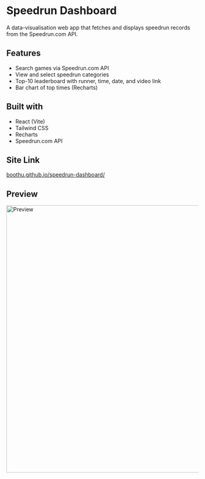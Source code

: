# Speedrun Dashboard
A data-visualisation web app that fetches and displays speedrun records from the Speedrun.com API.

## Features
- Search games via Speedrun.com API
- View and select speedrun categories
- Top-10 leaderboard with runner, time, date, and video link
- Bar chart of top times (Recharts)

## Built with
- React (Vite)
- Tailwind CSS
- Recharts
- Speedrun.com API

## Site Link
[boothu.github.io/speedrun-dashboard/](https://boothu.github.io/speedrun-dashboard/)

## Preview
<img src="https://raw.githubusercontent.com/Boothu/boothu.github.io/main/images/SD%20PREVIEW.png" alt="Preview" width="700">
